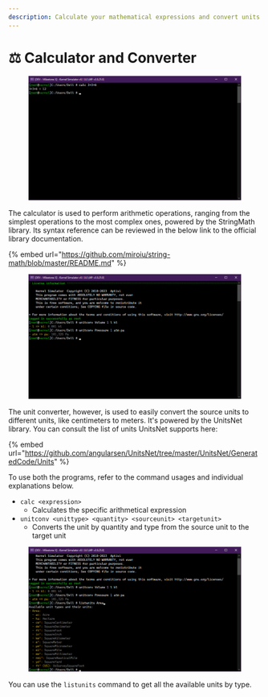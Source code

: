 ```yaml
---
description: Calculate your mathematical expressions and convert units
---
```


# ⚖ Calculator and Converter

<figure><img src="../../.gitbook/assets/image (42).png" alt=""><figcaption></figcaption></figure>

The calculator is used to perform arithmetic operations, ranging from the simplest operations to the most complex ones, powered by the StringMath library. Its syntax reference can be reviewed in the below link to the official library documentation.

{% embed url="https://github.com/miroiu/string-math/blob/master/README.md" %}

<figure><img src="../../.gitbook/assets/image (73).png" alt=""><figcaption></figcaption></figure>

The unit converter, however, is used to easily convert the source units to different units, like centimeters to meters. It's powered by the UnitsNet library. You can consult the list of units UnitsNet supports here:

{% embed url="https://github.com/angularsen/UnitsNet/tree/master/UnitsNet/GeneratedCode/Units" %}

To use both the programs, refer to the command usages and individual explanations below.

* `calc <expression>`
  * Calculates the specific arithmetical expression
* `unitconv <unittype> <quantity> <sourceunit> <targetunit>`
  * Converts the unit by quantity and type from the source unit to the target unit

<figure><img src="../../.gitbook/assets/image (47).png" alt=""><figcaption></figcaption></figure>

You can use the `listunits` command to get all the available units by type.
